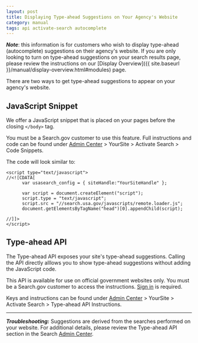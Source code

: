 ```yaml
---
layout: post
title: Displaying Type-ahead Suggestions on Your Agency's Website
category: manual
tags: api activate-search autocomplete
---
```


**_Note_**: this information is for customers who wish to display type-ahead (autocomplete) suggestions on their agency's website. If you are only looking to turn on type-ahead suggestions on your search results page, please review the instructions on our [Display Overview]({{ site.baseurl }}/manual/display-overview.html#modules) page.

There are two ways to get type-ahead suggestions to appear on your agency's website.

## JavaScript Snippet

We offer a JavaScript snippet that is placed on your pages before the closing `</body>` tag. 

You must be a Search.gov customer to use this feature. Full instructions and code can be found under [Admin Center](https://search.usa.gov/sites) > YourSite > Activate Search > Code Snippets.

The code will look similar to:

    <script type="text/javascript">
    //<![CDATA[
          var usasearch_config = { siteHandle:"YourSiteHandle" };
    
          var script = document.createElement("script");
          script.type = "text/javascript";
          script.src = "//search.usa.gov/javascripts/remote.loader.js";
          document.getElementsByTagName("head")[0].appendChild(script);
    
    //]]>
    </script>


## Type-ahead API 

The Type-ahead API exposes your site's type-ahead suggestions. Calling the API directly alllows you to show type-ahead suggestions without adding the JavaScript code.

This API is available for use on official government websites only. You must be a Search.gov customer to access the instructions. [Sign in](https://search.usa.gov/sites) is required. 

Keys and instructions can be found under [Admin Center](https://search.usa.gov/sites) > YourSite > Activate Search > Type-ahead API Instructions.

--- 
***Troubleshooting:*** Suggestions are derived from the searches performed on your website. For additional details, please review the Type-ahead API section in the Search [Admin Center](https://search.usa.gov/sites).
